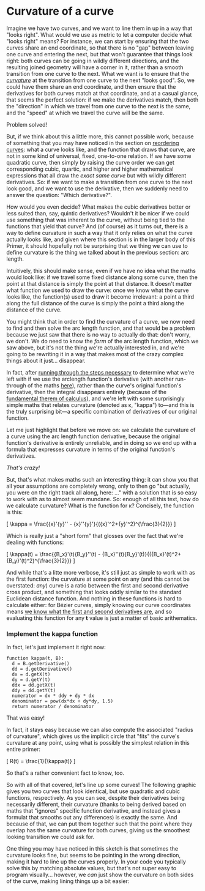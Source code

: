 # Curvature of a curve

Imagine we have two curves, and we want to line them in up in a way that "looks right". What would we use as metric to let a computer decide what "looks right" means? For instance, we can start by ensuring that the two curves share an end coordinate, so that there is no "gap" between leaving one curve and entering the next, but that won't guarantee that things look right: both curves can be going in wildly different directions, and the resulting joined geometry will have a corner in it, rather than a smooth transition from one curve to the next. What we want is to ensure that the [_curvature_](https://en.wikipedia.org/wiki/Curvature) at the transition from one curve to the next "looks good". So, we could have them share an end coordinate, and then ensure that the derivatives for both curves match at that coordinate, and at a casual glance, that seems the perfect solution: if we make the derivatives match, then both the "direction" in which we travel from one curve to the next is the same, and the "speed" at which we travel the curve will be the same.

Problem solved!

But, if we think about this a little more, this cannot possible work, because of something that you may have noticed in the section on [reordering curves](#reordering): what a curve looks like, and the function that draws that curve, are not in some kind of universal, fixed, one-to-one relation. If we have some quadratic curve, then simply by raising the curve order we can get corresponding cubic, quartic, and higher and higher mathematical expressions that all draw the _exact same curve_ but with wildly different derivatives. So: if we want to make a transition from one curve to the next look good, and we want to use the derivative, then we suddenly need to answer the question: "Which derivative?".

How would you even decide? What makes the cubic derivatives better or less suited than, say, quintic derivatives? Wouldn't it be nicer if we could use something that was inherent to the curve, without being tied to the functions that yield that curve? And (of course) as it turns out, there is a way to define curvature in such a way that it only relies on what the curve actually looks like, and given where this section is in the larger body of this Primer, it should hopefully not be surprising that we thing we can use to define curvature is the thing we talked about in the previous section: arc length.

Intuitively, this should make sense, even if we have no idea what the maths would look like: if we travel some fixed distance along some curve, then the point at that distance is simply the point at that distance. It doesn't matter what function we used to draw the curve: once we know what the curve looks like, the function(s) used to draw it become irrelevant: a point a third along the full distance of the curve is simply the point a third along the distance of the curve.

You might think that in order to find the curvature of a curve, we now need to find and then solve the arc length function, and that would be a problem because we just saw that there is no way to actually do that: don't worry, we don't. We do need to know the _form_ of the arc length function, which we saw above, but it's not the thing we're actually interested in, and we're going to be rewriting it in a way that makes most of the crazy complex things about it just... disappear.

In fact, after [running through the steps necessary](http://mathworld.wolfram.com/Curvature.html) to determine what we're left with if we use the arclength function's derivative (with another run-through of the maths [here](https://math.stackexchange.com/a/275324/71940)), rather than the curve's original function's derivative, then the integral disappears entirely (because of the [fundamental therem of calculus](https://en.wikipedia.org/wiki/Fundamental_theorem_of_calculus)), and we're left with some surprisingly simple maths that relates curvature (denoted as κ, "kappa") to—and this is the truly surprising bit—a specific combination of derivatives of our original function.

Let me just highlight that before we move on: we calculate the curvature of a curve using the arc length function derivative, because the original function's derivative is entirely unreliable, and in doing so we end up with a formula that expresses curvature in terms of the original function's derivatives.

*That's crazy!*

But, that's what makes maths such an interesting thing: it can show you that all your assumptions are completely wrong, only to then go "but actually, you were on the right track all along, here: ..." with a solution that is so easy to work with as to almost seem mundane. So: enough of all this text, how do we calculate curvature? What is the function for κ? Concisely, the function is this:

\[
  \kappa = \frac{{x}'{y}'' - {x}''{y}'}{({x}'^2+{y}'^2)^{\frac{3}{2}}}
\]

Which is really just a "short form" that glosses over the fact that we're dealing with functions:

\[
  \kappa(t) = \frac{{B_x}'(t){B_y}''(t) - {B_x}''(t){B_y}'(t)}{({B_x}'(t)^2+{B_y}'(t)^2)^{\frac{3}{2}}}
\]

And while that's a litte more verbose, it's still just as simple to work with as the first function: the curvature at some point on any (and this cannot be overstated: _any_) curve is a ratio between the first and second derivative cross product, and something that looks oddly similar to the standard Euclidean distance function. And nothing in these functions is hard to calculate either: for Bézier curves, simply knowing our curve coordinates means [we know what the first and second derivatives are](#derivatives), and so evaluating this function for any **t** value is just a matter of basic arithematics.

<div className="howtocode">

### Implement the kappa function

In fact, let's just implement it right now:

```
function kappa(t, B):
  d = B.getDerivative()
  dd = d.getDerivative()
  dx = d.getX(t)
  dy = d.getY(t)
  ddx = dd.getX(t)
  ddy = dd.getY(t)
  numerator = dx * ddy + dy * dx
  denominator = pow(dx*dx + dy*dy, 1.5)
  return numerator / denominator
```
That was easy!

In fact, it stays easy because we can also compute the associated "radius of curvature", which gives us the implicit circle that "fits" the curve's curvature at any point, using what is possibly the simplest relation in this entire primer:

\[
  R(t) = \frac{1}{\kappa(t)}
\]

So that's a rather convenient fact to know, too.

</div>

So with all of that covered, let's line up some curves! The following graphic gives you two curves that look identical, but use quadratic and cubic functions, respectively. As you can see, despite their derivatives being necessarily different, their curvature (thanks to being derived based on maths that "ignores" specific function derivative, and instead gives a formulat that smooths out any differences) is exactly the same. And because of that, we can put them together such that the point where they overlap has the same curvature for both curves, giving us the smoothest looking transition we could ask for.

<Graphic title="Matching curvatures for a quadratic and cubic Bézier curve" setup={this.setup} draw={this.draw} />

One thing you may have noticed in this sketch is that sometimes the curvature looks fine, but seems to be pointing in the wrong direction, making it hard to line up the curves properly. In your code you typically solve this by matching absolute values, but that's not super easy to program visually... however, we _can_ just show the curvature on both sides of the curve, making lining things up a bit easier:

<Graphic title="(Easier) curvature matching for a quadratic and cubic Bézier curve" setup={this.setup} draw={this.drawOmni} />
